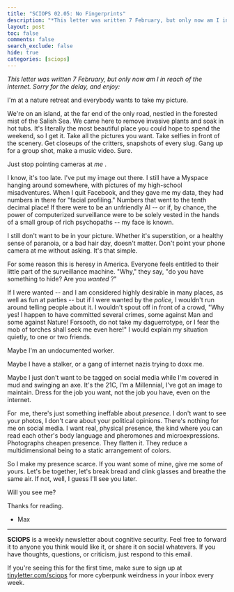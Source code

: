 ```yaml
---
title: "SCIOPS 02.05: No Fingerprints"
description: "*This letter was written 7 February, but only now am I in reach of the internet"
layout: post
toc: false
comments: false
search_exclude: false
hide: true
categories: [sciops]
---
```


*This letter was written 7 February, but only now am I in reach of the internet. Sorry for the delay, and enjoy:*
  

  

I'm at a nature retreat and everybody wants to take my picture.
  

  

We're on an island, at the far end of the only road, nestled in the forested mist of the Salish Sea. We came here to remove invasive plants and soak in hot tubs. It's literally the most beautiful place you could hope to spend the weekend, so I get it. Take all the pictures you want. Take selfies in front of the scenery. Get closeups of the critters, snapshots of every slug. Gang up for a group shot, make a music video. Sure.
  

  

Just stop pointing cameras at
*me*
.
  

  

I know, it's too late. I've put my image out there. I still have a Myspace hanging around somewhere, with pictures of my high-school misadventures. When I quit Facebook, and they gave me my data, they had numbers in there for "facial profiling." Numbers that went to the tenth decimal place! If there were to be an unfriendly AI -- or if, by chance, the power of computerized surveillance were to be solely vested in the hands of a small group of rich psychopaths -- my face is known.
  

  

I still don't want to be in your picture. Whether it's superstition, or a healthy sense of paranoia, or a bad hair day, doesn't matter. Don't point your phone camera at me without asking. It's that simple.
  

  

For some reason this is heresy in America. Everyone feels entitled to their little part of the surveillance machine. "Why," they say, "do you have something to hide? Are you
*wanted*
?"
  

  

If I were wanted -- and I am considered highly desirable in many places, as well as fun at parties -- but if I were wanted by the
*police,*
I wouldn't run around telling people about it. I wouldn't spout off in front of a crowd, "Why yes! I happen to have committed several crimes, some against Man and some against Nature! Forsooth, do not take my daguerrotype, or I fear the mob of torches shall seek me even here!" I would explain my situation quietly, to one or two friends.
  

  

Maybe I'm an undocumented worker.
  

  

Maybe I have a stalker, or a gang of internet nazis trying to doxx me.
  

  

Maybe I just don't want to be tagged on social media while I'm covered in mud and swinging an axe. It's the 21C, I'm a Millennial, I've got an image to maintain. Dress for the job you want, not the job you have, even on the internet.
  

  

For  me, there's just something ineffable about
*presence.*
I don't want to see your photos, I don't care about your political opinions. There's nothing for me on social media. I want real, physical presence, the kind where you can read each other's body language and pheromones and microexpressions. Photographs cheapen presence. They flatten it. They reduce a multidimensional being to a static arrangement of colors.
  

  

So I make my presence scarce. If you want some of mine, give me some of yours. Let's be together, let's break bread and clink glasses and breathe the same air. If not, well, I guess I'll see you later.
  

  

Will you see me?
  

  

Thanks for reading.
  

- Max
  





---



**SCIOPS** 
 is a weekly newsletter about cognitive security. Feel free to forward it to anyone you think would like it, or share it on social whatevers. If you have thoughts, questions, or criticism, just respond to this email.
   

  

 If you're seeing this for the first time, make sure to sign up at
 [tinyletter.com/sciops](https://tinyletter.com/sciops) 
 for more cyberpunk weirdness in your inbox every week.
 


  

